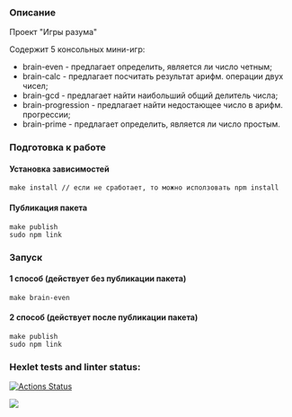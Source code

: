 ### Описание

Проект "Игры разума"

Содержит 5 консольных мини-игр:

- brain-even - предлагает определить, является ли число четным;
- brain-calc - предлагает посчитать результат арифм. операции двух чисел;
- brain-gcd - предлагает найти наибольший общий делитель числа;
- brain-progression - предлагает найти недостающее число в арифм. прогрессии;
- brain-prime - предлагает определить, является ли число простым.

### Подготовка к работе

#### Установка зависимостей

```
make install // если не сработает, то можно исползовать npm install
```

#### Публикация пакета

```
make publish
sudo npm link
```

### Запуск

#### 1 способ (действует без публикации пакета)

```
make brain-even
```

#### 2 способ (действует после публикации пакета)

```
make publish
sudo npm link
```

### Hexlet tests and linter status:

[![Actions Status](https://github.com/AnsGit/frontend-project-44/actions/workflows/hexlet-check.yml/badge.svg)](https://github.com/AnsGit/frontend-project-44/actions)

<a href="https://codeclimate.com/github/AnsGit/frontend-project-44/maintainability"><img src="https://api.codeclimate.com/v1/badges/fbb16bc55a36d15ddbfb/maintainability" /></a>

